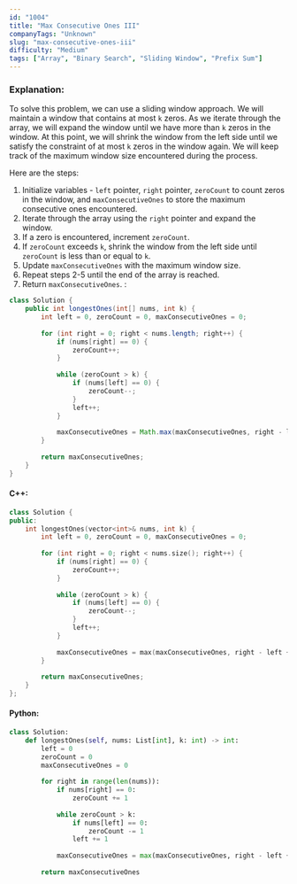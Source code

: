 ```yaml
---
id: "1004"
title: "Max Consecutive Ones III"
companyTags: "Unknown"
slug: "max-consecutive-ones-iii"
difficulty: "Medium"
tags: ["Array", "Binary Search", "Sliding Window", "Prefix Sum"]
---
```


### Explanation:
To solve this problem, we can use a sliding window approach. We will maintain a window that contains at most `k` zeros. As we iterate through the array, we will expand the window until we have more than `k` zeros in the window. At this point, we will shrink the window from the left side until we satisfy the constraint of at most `k` zeros in the window again. We will keep track of the maximum window size encountered during the process.

Here are the steps:
1. Initialize variables - `left` pointer, `right` pointer, `zeroCount` to count zeros in the window, and `maxConsecutiveOnes` to store the maximum consecutive ones encountered.
2. Iterate through the array using the `right` pointer and expand the window.
3. If a zero is encountered, increment `zeroCount`.
4. If `zeroCount` exceeds `k`, shrink the window from the left side until `zeroCount` is less than or equal to `k`.
5. Update `maxConsecutiveOnes` with the maximum window size.
6. Repeat steps 2-5 until the end of the array is reached.
7. Return `maxConsecutiveOnes`.
:
```java
class Solution {
    public int longestOnes(int[] nums, int k) {
        int left = 0, zeroCount = 0, maxConsecutiveOnes = 0;
        
        for (int right = 0; right < nums.length; right++) {
            if (nums[right] == 0) {
                zeroCount++;
            }
            
            while (zeroCount > k) {
                if (nums[left] == 0) {
                    zeroCount--;
                }
                left++;
            }
            
            maxConsecutiveOnes = Math.max(maxConsecutiveOnes, right - left + 1);
        }
        
        return maxConsecutiveOnes;
    }
}
```

#### C++:
```cpp
class Solution {
public:
    int longestOnes(vector<int>& nums, int k) {
        int left = 0, zeroCount = 0, maxConsecutiveOnes = 0;
        
        for (int right = 0; right < nums.size(); right++) {
            if (nums[right] == 0) {
                zeroCount++;
            }
            
            while (zeroCount > k) {
                if (nums[left] == 0) {
                    zeroCount--;
                }
                left++;
            }
            
            maxConsecutiveOnes = max(maxConsecutiveOnes, right - left + 1);
        }
        
        return maxConsecutiveOnes;
    }
};
```

#### Python:
```python
class Solution:
    def longestOnes(self, nums: List[int], k: int) -> int:
        left = 0
        zeroCount = 0
        maxConsecutiveOnes = 0
        
        for right in range(len(nums)):
            if nums[right] == 0:
                zeroCount += 1
            
            while zeroCount > k:
                if nums[left] == 0:
                    zeroCount -= 1
                left += 1
            
            maxConsecutiveOnes = max(maxConsecutiveOnes, right - left + 1)
        
        return maxConsecutiveOnes
```